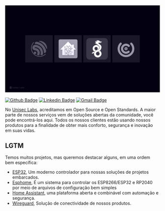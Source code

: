 
![A wallpaper showing the logos for Espressif, Home Assistant, Wireguard e Unicontrol, ortografia "LGTM".](https://raw.githubusercontent.com/unisec/.github/main/wallpaper.png)

[![Github Badge](https://img.shields.io/badge/-unisec-6633cc?style=flat-square&logo=Github&logoColor=white&link=http://github.com/unisec)](http://github.com/unisec) 
[![Linkedin Badge](https://img.shields.io/badge/-unisec_tecnologia-6633cc?style=flat-square&logo=Linkedin&logoColor=white&link=www.linkedin.com/company/unisec-tecnologia)](https://www.linkedin.com/company/unisec-tecnologia/) 
[![Gmail Badge](https://img.shields.io/badge/-mailto:contato@unisec.com.br-6633cc?style=flat-square&logo=Gmail&logoColor=white&link=mailto:contato@unisec.com.br)](mailto:contato@unisec.com.br)  

No [Unisec Labs](https://unisec.com.br), acreditamos em Open Source e Open Standards. A maior parte de nossos serviços vem de soluções abertas da comunidade, você pode encontrá-los aqui. Todos os nossos clientes estão usando nossos produtos para a finalidade de obter mais conforto, segurança e inovação em suas vidas.

## LGTM

Temos muitos projetos, mas queremos destacar alguns, em uma ordem bem específica:

* [ESP32](https://esphome.io), Um moderno controlador para nossas soluções de projetos embarcados.
* [Esphome](https://esphome.io), É um sistema para controlar os ESP8266/ESP32 e RP2040 por meio de arquivos de configuração bem simples
* [Home Assistant](https://https://www.home-assistant.io), uma plataforma aberta e combinável com automação e segurança.
* [Wireguard](https://www.wireguard.com), Solução de conectividade de nossos produtos.
